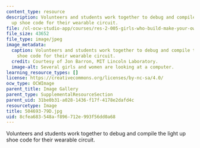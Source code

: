 ```yaml
---
content_type: resource
description: Volunteers and students work together to debug and compile the light
  up shoe code for their wearable circuit.
file: /ol-ocw-studio-app/courses/res-2-005-girls-who-build-make-your-own-wearables-workshop-spring-2015/8cfea683548af896712e993f56dd0a68_504693-79D.jpg
file_size: 43652
file_type: image/jpeg
image_metadata:
  caption: Volunteers and students work together to debug and compile the light up
    shoe code for their wearable circuit.
  credit: Courtesy of Jon Barron, MIT Lincoln Laboratory.
  image-alt: Several girls and women are looking at a computer.
learning_resource_types: []
license: https://creativecommons.org/licenses/by-nc-sa/4.0/
ocw_type: OCWImage
parent_title: Image Gallery
parent_type: SupplementalResourceSection
parent_uid: 31be0b31-a028-1436-f17f-4178e2dafd4c
resourcetype: Image
title: 504693-79D.jpg
uid: 8cfea683-548a-f896-712e-993f56dd0a68
---
```

Volunteers and students work together to debug and compile the light up shoe code for their wearable circuit.